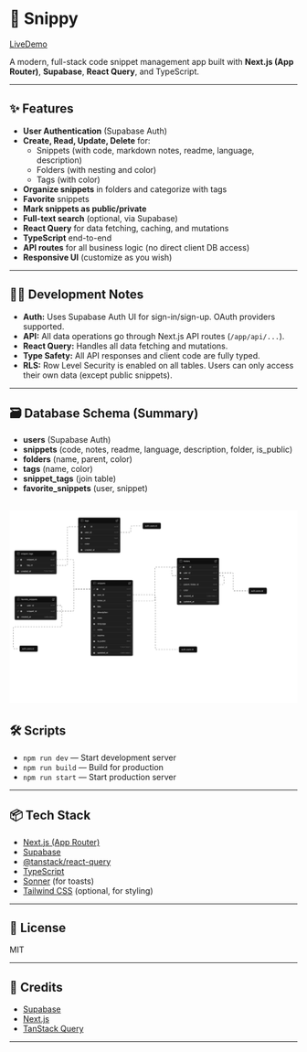 # 📝 Snippy

[LiveDemo]()

A modern, full-stack code snippet management app built with **Next.js (App Router)**, **Supabase**, **React Query**, and TypeScript.

---

## ✨ Features

-   **User Authentication** (Supabase Auth)
-   **Create, Read, Update, Delete** for:
    -   Snippets (with code, markdown notes, readme, language, description)
    -   Folders (with nesting and color)
    -   Tags (with color)
-   **Organize snippets** in folders and categorize with tags
-   **Favorite** snippets
-   **Mark snippets as public/private**
-   **Full-text search** (optional, via Supabase)
-   **React Query** for data fetching, caching, and mutations
-   **TypeScript** end-to-end
-   **API routes** for all business logic (no direct client DB access)
-   **Responsive UI** (customize as you wish)

---

## 🧑‍💻 Development Notes

-   **Auth:** Uses Supabase Auth UI for sign-in/sign-up. OAuth providers supported.
-   **API:** All data operations go through Next.js API routes (`/app/api/...`).
-   **React Query:** Handles all data fetching and mutations.
-   **Type Safety:** All API responses and client code are fully typed.
-   **RLS:** Row Level Security is enabled on all tables. Users can only access their own data (except public snippets).

---

## 🗃️ Database Schema (Summary)

-   **users** (Supabase Auth)
-   **snippets** (code, notes, readme, language, description, folder, is_public)
-   **folders** (name, parent, color)
-   **tags** (name, color)
-   **snippet_tags** (join table)
-   **favorite_snippets** (user, snippet)

## ![database_schema](/public/supabase-schema.png)

## 🛠️ Scripts

-   `npm run dev` — Start development server
-   `npm run build` — Build for production
-   `npm run start` — Start production server

---

## 📦 Tech Stack

-   [Next.js (App Router)](https://nextjs.org/docs/app)
-   [Supabase](https://supabase.com/)
-   [@tanstack/react-query](https://tanstack.com/query/latest)
-   [TypeScript](https://www.typescriptlang.org/)
-   [Sonner](https://sonner.emilkowal.ski/) (for toasts)
-   [Tailwind CSS](https://tailwindcss.com/) (optional, for styling)

---

## 📝 License

MIT

---

## 🙏 Credits

-   [Supabase](https://supabase.com/)
-   [Next.js](https://nextjs.org/)
-   [TanStack Query](https://tanstack.com/query/latest)

---
